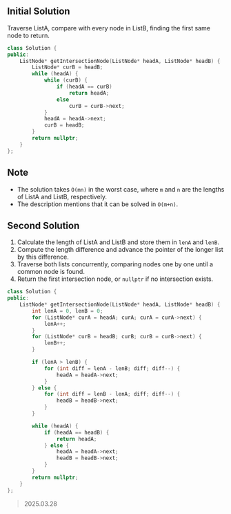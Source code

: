 ## Initial Solution
Traverse ListA, compare with every node in ListB, finding the first same node to return.

```cpp
class Solution {
public:
    ListNode* getIntersectionNode(ListNode* headA, ListNode* headB) {
        ListNode* curB = headB;
        while (headA) {
            while (curB) {
                if (headA == curB)
                    return headA;
                else
                    curB = curB->next;
            }
            headA = headA->next;
            curB = headB;
        }
        return nullptr;
    }
};
```

## Note
- The solution takes `O(mn)` in the worst case, where `m` and `n` are the lengths of ListA and ListB, respectively.
- The description mentions that it can be solved in `O(m+n)`.

## Second Solution
1. Calculate the length of ListA and ListB and store them in `lenA` and `lenB`.
2. Compute the length difference and advance the pointer of the longer list by this difference.
3. Traverse both lists concurrently, comparing nodes one by one until a common node is found.
4. Return the first intersection node, or `nullptr` if no intersection exists.


```cpp
class Solution {
public:
    ListNode* getIntersectionNode(ListNode* headA, ListNode* headB) {
        int lenA = 0, lenB = 0;
        for (ListNode* curA = headA; curA; curA = curA->next) {
            lenA++;
        }
        for (ListNode* curB = headB; curB; curB = curB->next) {
            lenB++;
        }

        if (lenA > lenB) {
            for (int diff = lenA - lenB; diff; diff--) {
                headA = headA->next;
            }
        } else {
            for (int diff = lenB - lenA; diff; diff--) {
                headB = headB->next;
            }
        }

        while (headA) {
            if (headA == headB) {
                return headA;
            } else {
                headA = headA->next;
                headB = headB->next;
            }
        }
        return nullptr;
    }
};
```

> 2025.03.28
